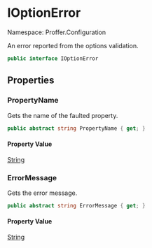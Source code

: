 # IOptionError

Namespace: Proffer.Configuration

An error reported from the options validation.

```csharp
public interface IOptionError
```

## Properties

### **PropertyName**

Gets the name of the faulted property.

```csharp
public abstract string PropertyName { get; }
```

#### Property Value

[String](https://docs.microsoft.com/en-us/dotnet/api/system.string)<br>

### **ErrorMessage**

Gets the error message.

```csharp
public abstract string ErrorMessage { get; }
```

#### Property Value

[String](https://docs.microsoft.com/en-us/dotnet/api/system.string)<br>
